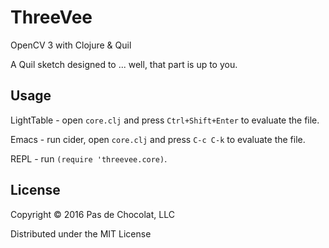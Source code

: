 # ThreeVee
OpenCV 3 with Clojure &amp; Quil

A Quil sketch designed to ... well, that part is up to you.

## Usage

LightTable - open `core.clj` and press `Ctrl+Shift+Enter` to evaluate the file.

Emacs - run cider, open `core.clj` and press `C-c C-k` to evaluate the file.

REPL - run `(require 'threevee.core)`.

## License

Copyright © 2016 Pas de Chocolat, LLC

Distributed under the MIT License
